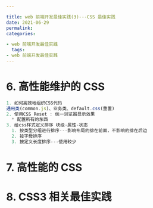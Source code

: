 ```yaml
---

title: web 前端开发最佳实践(3)---CSS 最佳实践
date: 2021-06-29
permalink:
categories:

- web 前端开发最佳实践
  tags:
- web 前端开发最佳实践
---
```


# 6. 高性能维护的 CSS

```js
1. 如何高效地组织CSS代码
通用类(common.js)、业务类、default.css(重置)
2. 使用CSS Reset : 统一浏览器显示效果
  * 配置所有的东西
3. 给css样式定义排序 块级-属性-状态
  1. 按类型分组进行排序---影响布局的排在前面，不影响的排在后边
  2. 按字母排序
  3. 按定义长度排序---使用较少
```

# 7. 高性能的 CSS

# 8. CSS3 相关最佳实践
